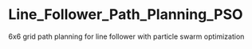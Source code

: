 # Line_Follower_Path_Planning_PSO

6x6 grid path planning for line follower with particle swarm optimization
